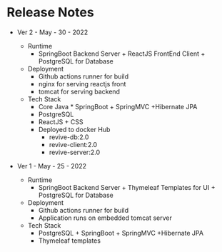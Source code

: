 # Release Notes

* Ver 2 - May - 30 - 2022
	* Runtime
   		* SpringBoot Backend Server + ReactJS FrontEnd Client + PostgreSQL for Database
 	* Deployment
    	* Github actions runner for build
		* nginx for serving reactjs front
		* tomcat for serving backend 
 	* Tech Stack
    	* Core Java * SpringBoot + SpringMVC +Hibernate JPA 
    	* PostgreSQL
		* ReactJS + CSS 
		* Deployed to docker Hub 
			* revive-db:2.0
			* revive-client:2.0
			* revive-server:2.0
	
* Ver 1 - May - 25 - 2022
	* Runtime
    	* SpringBoot Backend Server + Thymeleaf Templates for UI + PostgreSQL for Database
 	* Deployment
    	* Github actions runner for build
		* Application runs on embedded tomcat server
	* Tech Stack
    	* PostgreSQL + SpringBoot + SpringMVC +Hibernate JPA 
		* Thymeleaf templates
